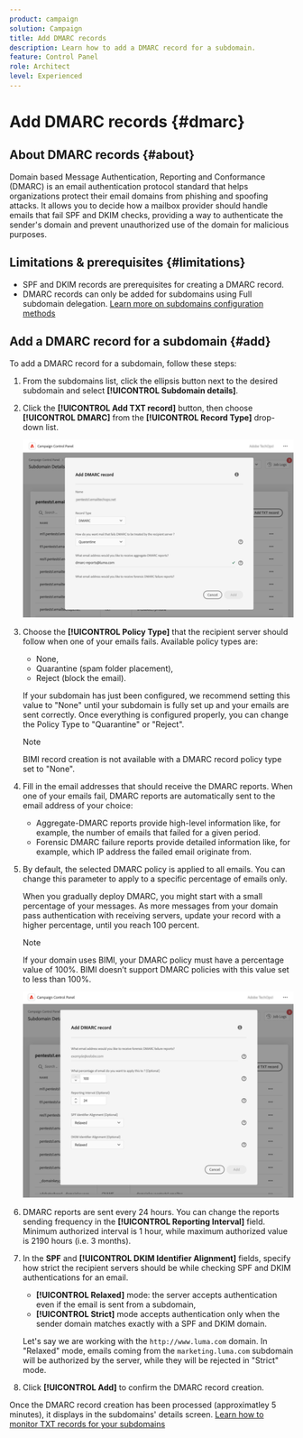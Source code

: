 ```yaml
---
product: campaign
solution: Campaign 
title: Add DMARC records
description: Learn how to add a DMARC record for a subdomain.
feature: Control Panel
role: Architect
level: Experienced
---
```


# Add DMARC records {#dmarc}

## About DMARC records {#about}

Domain based Message Authentication, Reporting and Conformance (DMARC) is an email authentication protocol standard that helps organizations protect their email domains from phishing and spoofing attacks. It allows you to decide how a mailbox provider should handle emails that fail SPF and DKIM checks, providing a way to authenticate the sender's domain and prevent unauthorized use of the domain for malicious purposes.

## Limitations & prerequisites {#limitations}

* SPF and DKIM records are prerequisites for creating a DMARC record.
* DMARC records can only be added for subdomains using Full subdomain delegation. [Learn more on subdomains configuration methods](subdomains-branding.md#subdomain-delegation-methods)

## Add a DMARC record for a subdomain {#add}

To add a DMARC record for a subdomain, follow these steps:

1. From the subdomains list, click the ellipsis button next to the desired subdomain and select **[!UICONTROL Subdomain details]**.

1. Click the **[!UICONTROL Add TXT record]** button, then choose **[!UICONTROL DMARC]** from the **[!UICONTROL Record Type]** drop-down list.

    ![](assets/dmarc-add.png)

1. Choose the **[!UICONTROL Policy Type]** that the recipient server should follow when one of your emails fails. Available policy types are:

    * None,
    * Quarantine (spam folder placement),
    * Reject (block the email).

    If your subdomain has just been configured, we recommend setting this value to "None" until your subdomain is fully set up and your emails are sent correctly. Once everything is configured properly, you can change the Policy Type to "Quarantine" or "Reject".

    >[!NOTE]
    >
    > BIMI record creation is not available with a DMARC record policy type set to "None".

1. Fill in the email addresses that should receive the DMARC reports. When one of your emails fail, DMARC reports are automatically sent to the email address of your choice:

    * Aggregate-DMARC reports provide high-level information like, for example, the number of emails that failed for a given period.
    * Forensic DMARC failure reports provide detailed information like, for example, which IP address the failed email originate from.

1. By default, the selected DMARC policy is applied to all emails. You can change this parameter to apply to a specific percentage of emails only. 
    
    When you gradually deploy DMARC, you might start with a small percentage of your messages. As more messages from your domain pass authentication with receiving servers, update your record with a higher percentage, until you reach 100 percent.

    >[!NOTE]
    >
    >If your domain uses BIMI, your DMARC policy must have a percentage value of 100%. BIMI doesn’t support DMARC policies with this value set to less than 100%.

    ![](assets/dmarc-add2.png)

1. DMARC reports are sent every 24 hours. You can change the reports sending frequency in the **[!UICONTROL Reporting Interval]** field. Minimum authorized interval is 1 hour, while maximum authorized value is 2190 hours (i.e. 3 months).

1. In the **SPF** and **[!UICONTROL DKIM Identifier Alignment]** fields, specify how strict the recipient servers should be while checking SPF and DKIM authentications for an email.

    * **[!UICONTROL Relaxed]** mode: the server accepts authentication even if the email is sent from a subdomain,
    * **[!UICONTROL Strict]** mode accepts authentication only when the sender domain matches exactly with a SPF and DKIM domain.

    Let's say we are working with the `http://www.luma.com` domain. In "Relaxed" mode, emails coming from the `marketing.luma.com` subdomain will be authorized by the server, while they will be rejected in "Strict" mode.

1. Click **[!UICONTROL Add]** to confirm the DMARC record creation. 

Once the DMARC record creation has been processed (approximatley 5 minutes), it displays in the subdomains' details screen. [Learn how to monitor TXT records for your subdomains](gs-txt-records.md#monitor)